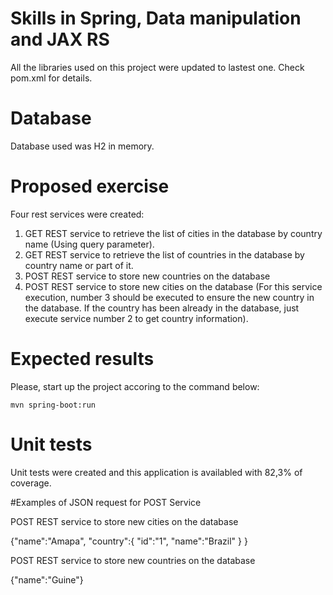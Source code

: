 # Skills in Spring, Data manipulation and JAX RS

All the libraries used on this project were updated to lastest one.
Check pom.xml for details.

# Database
Database used was H2 in memory.

# Proposed exercise

 Four rest services were created:

1) GET REST service to retrieve the list of cities in the database by country name (Using query parameter).
2) GET REST service to retrieve the list of countries in the database by country name or part of it.
3) POST REST service to store new countries on the database
4) POST REST service to store new cities on the database (For this service execution, number 3 should be executed to ensure the new country in the database. If the country has been already in the database, just execute service number 2 to get country information).


# Expected results
Please, start up the project accoring to the command below: 

    mvn spring-boot:run
    

# Unit tests

Unit tests were created and this application is availabled with 82,3% of coverage.

#Examples of JSON request for POST Service

POST REST service to store new cities on the database

{"name":"Amapa", 
    "country":{
        "id":"1",
        "name":"Brazil"
    }
}

POST REST service to store new countries on the database

{"name":"Guine"}


